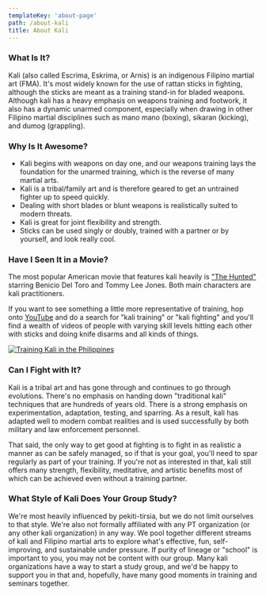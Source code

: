 ```yaml
---
templateKey: 'about-page'
path: /about-kali
title: About Kali
---
```

### What Is It?
Kali (also called Escrima, Eskrima, or Arnis) is an indigenous Filipino martial art (FMA).  It's most widely known for the use of rattan sticks in fighting, although the sticks are meant as a training stand-in for bladed weapons.  Although kali has a heavy emphasis on weapons training and footwork, it also has a dynamic unarmed component, especially when drawing in other Filipino martial disciplines such as mano mano (boxing), sikaran (kicking), and dumog (grappling).

### Why Is It Awesome?
- Kali begins with weapons on day one, and our weapons training lays the foundation for the unarmed training, which is the reverse of many martial arts.
- Kali is a tribal/family art and is therefore geared to get an untrained fighter up to speed quickly.
- Dealing with short blades or blunt weapons is realistically suited to modern threats.
- Kali is great for joint flexibility and strength.
- Sticks can be used singly or doubly, trained with a partner or by yourself, and look really cool.

### Have I Seen It in a Movie?
The most popular American movie that features kali heavily is <a href="https://www.imdb.com/title/tt0269347/" target="_blank" rel="noopener noreferrer">"The Hunted"</a> starring Benicio Del Toro and Tommy Lee Jones.  Both main characters are kali practitioners.

If you want to see something a little more representative of training, hop onto <a href="https://www.youtube.com/" target="_blank" rel="noopener noreferrer">YouTube</a> and do a search for "kali training" or "kali fighting" and you'll find a wealth of videos of people with varying skill levels hitting each other with sticks and doing knife disarms and all kinds of things.

[![Training Kali in the Philippines](https://img.youtube.com/vi/DjRdg7rbUpE/0.jpg)](http://www.youtube.com/watch?v=DjRdg7rbUpE "Training Kali in the Philippines")

### Can I Fight with It?
Kali is a tribal art and has gone through and continues to go through evolutions.  There's no emphasis on handing down "traditional kali" techniques that are hundreds of years old.  There is a strong emphasis on experimentation, adaptation, testing, and sparring.  As a result, kali has adapted well to modern combat realities and is used successfully by both military and law enforcement personnel.

That said, the only way to get good at fighting is to fight in as realistic a manner as can be safely managed, so if that is your goal, you'll need to spar regularly as part of your training.  If you're not as interested in that, kali still offers many strength, flexibility, meditative, and artistic benefits most of which can be achieved even without a training partner.

### What Style of Kali Does Your Group Study?
We're most heavily influenced by pekiti-tirsia, but we do not limit ourselves to that style.  We're also not formally affiliated with any PT organization (or any other kali organization) in any way.  We pool together different streams of kali and Filipino martial arts to explore what's effective, fun, self-improving, and sustainable under pressure.  If purity of lineage or "school" is important to you, you may not be content with our group.  Many kali organizations have a way to start a study group, and we'd be happy to support you in that and, hopefully, have many good moments in training and seminars together.